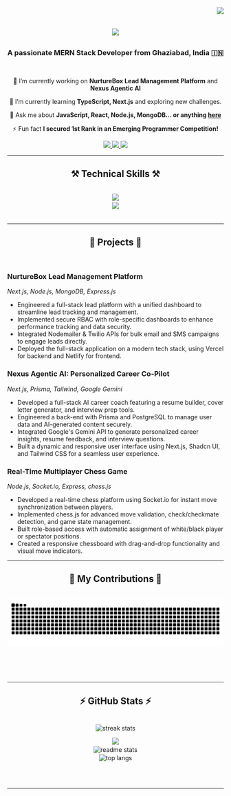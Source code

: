<img align="right" src="https://visitor-badge.laobi.icu/badge?page_id=RahulKumar1430.RahulKumar1430" />

<h1 align="center">
    <img src="https://readme-typing-svg.herokuapp.com/?font=Righteous&size=35&center=true&vCenter=true&width=500&height=70&duration=4000&lines=Hi+There!+👋;+I'm+Rahul+Kumar!;" />
</h1>

<h3 align="center">A passionate MERN Stack Developer from Ghaziabad, India 🇮🇳</h3>

<br/>

<div align="center">
 
 🔭 I’m currently working on **NurtureBox Lead Management Platform** and **Nexus Agentic AI**
 
 🌱 I’m currently learning **TypeScript, Next.js** and exploring new challenges.

 💬 Ask me about **JavaScript, React, Node.js, MongoDB... or anything [here](https://github.com/RahulKumar1430/RahulKumar1430/issues)**

 ⚡ Fun fact **I secured 1st Rank in an Emerging Programmer Competition!**

 </div>
 
<div align="center"> 
  <a href="mailto:rahulkumar27382@gmail.com">
    <img src="https://img.shields.io/badge/Gmail-333333?style=for-the-badge&logo=gmail&logoColor=red" />
  </a>
  <a href="https://www.linkedin.com/in/rahul-kumar-9250a2264/" target="_blank">
    <img src="https://img.shields.io/badge/LinkedIn-0077B5?style=for-the-badge&logo=linkedin&logoColor=white" target="_blank" />
  </a>
  <a href="https://github.com/RahulKumar1430" target="_blank">
    <img src="https://img.shields.io/badge/GitHub-100000?style=for-the-badge&logo=github&logoColor=white" target="_blank" />
  </a>
</div>

 <hr/>
 
<h2 align="center">⚒️ Technical Skills ⚒️</h2>
<br/>
<div align="center">
    <img src="https://skillicons.dev/icons?i=javascript,typescript,python,java,react,nextjs,tailwind,html,css,vscode,github,git,nodejs,express,mongodb,postman" />
</div>
<div align="center">
    <img src="https://skillicons.dev/icons?i=cpp,redux,prisma,postgresql" />
</div>

<br/>
<hr/>

<h2 align="center">🚀 Projects 🚀</h2>
<br/>
<div align="left">
<h3>NurtureBox Lead Management Platform</h3>
<p><em>Next.js, Node.js, MongoDB, Express.js</em></p>
<ul>
  <li>Engineered a full-stack lead platform with a unified dashboard to streamline lead tracking and management.</li>
  <li>Implemented secure RBAC with role-specific dashboards to enhance performance tracking and data security.</li>
  <li>Integrated Nodemailer & Twilio APIs for bulk email and SMS campaigns to engage leads directly.</li>
  <li>Deployed the full-stack application on a modern tech stack, using Vercel for backend and Netlify for frontend.</li>
</ul>

<h3>Nexus Agentic AI: Personalized Career Co-Pilot</h3>
<p><em>Next.js, Prisma, Tailwind, Google Gemini</em></p>
<ul>
  <li>Developed a full-stack AI career coach featuring a resume builder, cover letter generator, and interview prep tools.</li>
  <li>Engineered a back-end with Prisma and PostgreSQL to manage user data and AI-generated content securely.</li>
  <li>Integrated Google's Gemini API to generate personalized career insights, resume feedback, and interview questions.</li>
  <li>Built a dynamic and responsive user interface using Next.js, Shadcn UI, and Tailwind CSS for a seamless user experience.</li>
</ul>

<h3>Real-Time Multiplayer Chess Game</h3>
<p><em>Node.js, Socket.io, Express, chess.js</em></p>
<ul>
  <li>Developed a real-time chess platform using Socket.io for instant move synchronization between players.</li>
  <li>Implemented chess.js for advanced move validation, check/checkmate detection, and game state management.</li>
  <li>Built role-based access with automatic assignment of white/black player or spectator positions.</li>
  <li>Created a responsive chessboard with drag-and-drop functionality and visual move indicators.</li>
</ul>
</div>

<hr/>

<div align="center">
  <h2>🐍 My Contributions 🐍</h2>
  <br>
  <img alt="snake eating my contributions" src="https://raw.githubusercontent.com/RahulKumar1430/RahulKumar1430/output/github-contribution-grid-snake-dark.svg" />
  
  <br/><br/><br/>
</div>

<hr/>

<h2 align="center">⚡ GitHub Stats ⚡</h2>
<br>
<div align=center>
  <img width=390 src="https://streak-stats.demolab.com/?user=RahulKumar1430&theme=dark&border_radius=10" alt="streak stats"/>
  
![](https://github-readme-streak-stats.herokuapp.com/?user=Arnav-Deshwal&theme=dark&hide_border=false)<br/>
  <img width=390 src="https://github-readme-stats.vercel.app/api?username=RahulKumar1430&count_private=true&show_icons=true&theme=dark&rank_icon=github&border_radius=10" alt="readme stats" />
  <br/>
  <img width=325 align="center" src="https://github-readme-stats.vercel.app/api/top-langs/?username=RahulKumar1430&hide=HTML&langs_count=8&layout=compact&theme=dark&border_radius=10&size_weight=0.5&count_weight=0.5" alt="top langs" />
</div>

<br/><br/>

<hr/>
